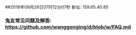 ##2018年09月28日07时12分07秒 新址: 159.65.40.85
### 兔友常见问题及解答: https://github.com/wanggonging/d/blob/w/FAQ.md
